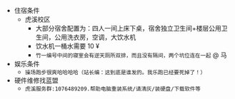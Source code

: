 - 住宿条件  
    - 虎溪校区  
        - 大部分宿舍配置为：四人一间上床下桌，宿舍独立卫生间+楼层公用卫生间，公用洗衣房，空调，大饮水机  
        - 饮水机一桶水需要 10 ¥  
        - `竹一编号中间的寝室会有逆天厕所双排，而且没有隔间，两个坑位连在一起` @ 马  
- 娱乐条件  
    - `操场跑步很爽哈哈哈哈（站长编：这到底是谁发的。我乐跑已经要死掉了！）`  
- 硬件维修找蓝盟
    - `虎溪服务群:1076489209.帮助电脑重装系统/请清灰/装硬盘/下载软件等`

